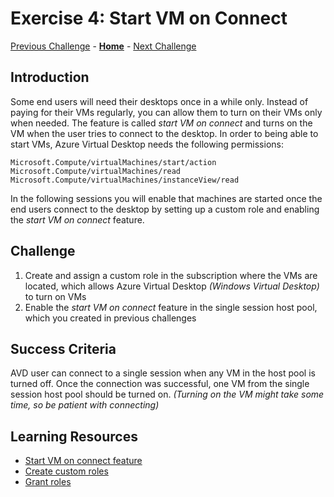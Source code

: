 # Exercise 4: Start VM on Connect
[Previous Challenge](./02-multi-session-Hostpools.md) - **[Home](../readme.md)** - [Next Challenge](./05-scaling-plan.md)

## Introduction

Some end users will need their desktops once in a while only. Instead of paying for their VMs regularly, you can allow them to turn on their VMs only when needed. The feature is called *start VM on connect* and turns on the VM when the user tries to connect to the desktop. In order to being able to start VMs, Azure Virtual Desktop needs the following permissions: 
```
Microsoft.Compute/virtualMachines/start/action
Microsoft.Compute/virtualMachines/read
Microsoft.Compute/virtualMachines/instanceView/read
```

In the following sessions you will enable that machines are started once the end users connect to the desktop by setting up a custom role and enabling the *start VM on connect* feature. 

## Challenge 

1.	Create and assign a custom role in the subscription where the VMs are located, which allows Azure Virtual Desktop *(Windows Virtual Desktop)* to turn on VMs
2.	Enable the *start VM on connect* feature in the single session host pool, which you created in previous challenges

## Success Criteria
AVD user can connect to a single session when any VM in the host pool is turned off. Once the connection was successful, one VM from the single session host pool should be turned on. *(Turning on the VM might take some time, so be patient with connecting)*
 
## Learning Resources 
- [Start VM on connect feature](https://docs.microsoft.com/en-us/azure/virtual-desktop/start-virtual-machine-connect)
- [Create custom roles](https://docs.microsoft.com/en-us/azure/role-based-access-control/custom-roles)
- [Grant roles](https://docs.microsoft.com/en-us/azure/role-based-access-control/quickstart-assign-role-user-portal)
